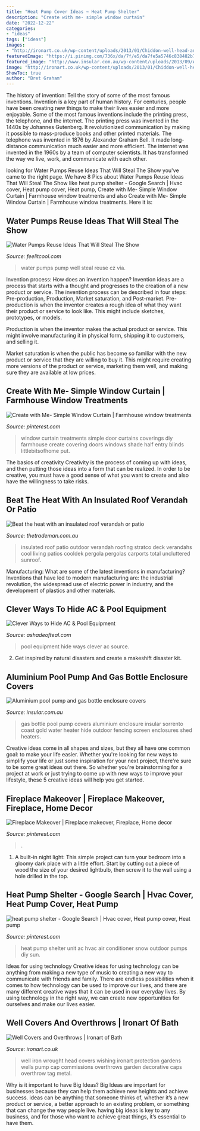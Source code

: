 ```yaml
---
title: "Heat Pump Cover Ideas ~ Heat Pump Shelter"
description: "Create with me- simple window curtain"
date: "2022-12-22"
categories:
- "ideas"
tags: ["ideas"]
images:
- "http://ironart.co.uk/wp-content/uploads/2013/01/Chiddon-well-head-and-wrought-iron-overthrow.jpg"
featuredImage: "https://i.pinimg.com/736x/da/7f/e5/da7fe5a5746c838482b7997f85ed0b0d.jpg"
featured_image: "http://www.insular.com.au/wp-content/uploads/2013/09/Aluminium-Gas-Bottle-Cover-Sorrento-2-.jpg"
image: "http://ironart.co.uk/wp-content/uploads/2013/01/Chiddon-well-head-and-wrought-iron-overthrow.jpg"
ShowToc: true
author: "Bret Graham"
---
```



The history of invention: Tell the story of some of the most famous inventions.
Invention is a key part of human history. For centuries, people have been creating new things to make their lives easier and more enjoyable. Some of the most famous inventions include the printing press, the telephone, and the internet.
The printing press was invented in the 1440s by Johannes Gutenberg. It revolutionized communication by making it possible to mass-produce books and other printed materials. The telephone was invented in 1876 by Alexander Graham Bell. It made long-distance communication much easier and more efficient. The internet was invented in the 1960s by a team of computer scientists. It has transformed the way we live, work, and communicate with each other.

	

		
looking for Water Pumps Reuse Ideas That Will Steal The Show you've came to the right page. We have 8 Pics about Water Pumps Reuse Ideas That Will Steal The Show like heat pump shelter - Google Search | Hvac cover, Heat pump cover, Heat pump, Create with Me- Simple Window Curtain | Farmhouse window treatments and also Create with Me- Simple Window Curtain | Farmhouse window treatments. Here it is:
		
    
## Water Pumps Reuse Ideas That Will Steal The Show

<img loading=lazy src="http://feelitcool.com/wp-content/uploads/2017/01/well-pumps-reuse5.jpg" onerror="this.onerror=null;this.src='https://tse2.mm.bing.net/th?id=OIP.BG_FYln8p3TozdF4mIpp0gHaLZ&amp;pid=15.1';" alt="Water Pumps Reuse Ideas That Will Steal The Show">

_Source: feelitcool.com_

>water pumps pump well steal reuse cz via. 

	

Invention process: How does an invention happen?
Invention ideas are a process that starts with a thought and progresses to the creation of a new product or service. The invention process can be described in four steps: Pre-production, Production, Market saturation, and Post-market.
Pre-production is when the inventor creates a rough idea of what they want their product or service to look like. This might include sketches, prototypes, or models.

Production is when the inventor makes the actual product or service. This might involve manufacturing it in physical form, shipping it to customers, and selling it.

Market saturation is when the public has become so familiar with the new product or service that they are willing to buy it. This might require creating more versions of the product or service, marketing them well, and making sure they are available at low prices.

    
## Create With Me- Simple Window Curtain | Farmhouse Window Treatments

<img loading=lazy src="https://i.pinimg.com/736x/19/17/67/1917677d2b11bd69ce69653ea03503fd--window-coverings-window-treatments.jpg" onerror="this.onerror=null;this.src='https://tse2.mm.bing.net/th?id=OIP.aYokwxw-L5-9CSW7TFpHFgAAAA&amp;pid=15.1';" alt="Create with Me- Simple Window Curtain | Farmhouse window treatments">

_Source: pinterest.com_

>window curtain treatments simple door curtains coverings diy farmhouse create covering doors windows shade half entry blinds littlebitsofhome put. 

	

The basics of creativity
Creativity is the process of coming up with ideas, and then putting those ideas into a form that can be realized. In order to be creative, you must have a good sense of what you want to create and also have the willingness to take risks.

    
## Beat The Heat With An Insulated Roof Verandah Or Patio

<img loading=lazy src="http://www.thetrademan.com.au/content/2-verandahs-patios/2-cooldek-insulated/cooldek-flat-verandah.jpg" onerror="this.onerror=null;this.src='https://tse4.mm.bing.net/th?id=OIP.u6B8simLV7nHvrevn2MKxAHaE8&amp;pid=15.1';" alt="Beat the heat with an insulated roof verandah or patio">

_Source: thetrademan.com.au_

>insulated roof patio outdoor verandah roofing stratco deck verandahs cool living patios cooldek pergola pergolas carports total uncluttered sunroof. 

	

Manufacturing: What are some of the latest inventions in manufacturing?
Inventions that have led to modern manufacturing are: the industrial revolution, the widespread use of electric power in industry, and the development of plastics and other materials.

    
## Clever Ways To Hide AC &amp; Pool Equipment

<img loading=lazy src="https://i2.wp.com/ashadeofteal.com/wp-content/uploads/2015/07/c201b72a3553181a1d326525926f53b8.jpg?resize=682%2C1023" onerror="this.onerror=null;this.src='https://tse2.mm.bing.net/th?id=OIP.3x2tNLNiRWXRkx_6D7eguQHaLH&amp;pid=15.1';" alt="Clever Ways to Hide AC &amp; Pool Equipment">

_Source: ashadeofteal.com_

>pool equipment hide ways clever ac source. 

	

2. Get inspired by natural disasters and create a makeshift disaster kit.

    
## Aluminium Pool Pump And Gas Bottle Enclosure Covers

<img loading=lazy src="http://www.insular.com.au/wp-content/uploads/2013/09/Aluminium-Gas-Bottle-Cover-Sorrento-2-.jpg" onerror="this.onerror=null;this.src='https://tse2.mm.bing.net/th?id=OIP.Om-SDfd5a6psJjXHZa5ingHaJ4&amp;pid=15.1';" alt="Aluminium pool pump and gas bottle enclosure covers">

_Source: insular.com.au_

>gas bottle pool pump covers aluminium enclosure insular sorrento coast gold water heater hide outdoor fencing screen enclosures shed heaters. 

	

Creative ideas come in all shapes and sizes, but they all have one common goal: to make your life easier. Whether you're looking for new ways to simplify your life or just some inspiration for your next project, there're sure to be some great ideas out there. So whether you're brainstorming for a project at work or just trying to come up with new ways to improve your lifestyle, these 5 creative ideas will help you get started.

    
## Fireplace Makeover | Fireplace Makeover, Fireplace, Home Decor

<img loading=lazy src="https://i.pinimg.com/736x/da/7f/e5/da7fe5a5746c838482b7997f85ed0b0d.jpg" onerror="this.onerror=null;this.src='https://tse4.mm.bing.net/th?id=OIP.w_jXzexb5l1lHGYhGuQUGgHaJ3&amp;pid=15.1';" alt="Fireplace Makeover | Fireplace makeover, Fireplace, Home decor">

_Source: pinterest.com_

>. 

	

1. A built-in night light: This simple project can turn your bedroom into a gloomy dark place with a little effort. Start by cutting out a piece of wood the size of your desired lightbulb, then screw it to the wall using a hole drilled in the top.

    
## Heat Pump Shelter - Google Search | Hvac Cover, Heat Pump Cover, Heat Pump

<img loading=lazy src="https://i.pinimg.com/736x/71/5f/2d/715f2dad7ce6dbf4056c8b5692d3ab31--heat-pump-cover-ideas-heat-pumps.jpg" onerror="this.onerror=null;this.src='https://tse1.mm.bing.net/th?id=OIP.ehxlDWZmR6jf2bZ-Tjh1twHaLH&amp;pid=15.1';" alt="heat pump shelter - Google Search | Hvac cover, Heat pump cover, Heat pump">

_Source: pinterest.com_

>heat pump shelter unit ac hvac air conditioner snow outdoor pumps diy sun. 

	

Ideas for using technology
Creative ideas for using technology can be anything from making a new type of music to creating a new way to communicate with friends and family. There are endless possibilities when it comes to how technology can be used to improve our lives, and there are many different creative ways that it can be used in our everyday lives. By using technology in the right way, we can create new opportunities for ourselves and make our lives easier.

    
## Well Covers And Overthrows | Ironart Of Bath

<img loading=lazy src="http://ironart.co.uk/wp-content/uploads/2013/01/Chiddon-well-head-and-wrought-iron-overthrow.jpg" onerror="this.onerror=null;this.src='https://tse2.mm.bing.net/th?id=OIP.NTh1AVX5UpgX9mL3sfMWTgHaJ3&amp;pid=15.1';" alt="Well Covers and Overthrows | Ironart of Bath">

_Source: ironart.co.uk_

>well iron wrought head covers wishing ironart protection gardens wells pump cap commissions overthrows garden decorative caps overthrow tag metal. 

	

Why is it important to have Big Ideas?
Big Ideas are important for businesses because they can help them achieve new heights and achieve success. ideas can be anything that someone thinks of, whether it’s a new product or service, a better approach to an existing problem, or something that can change the way people live. having big ideas is key to any business, and for those who want to achieve great things, it’s essential to have them.

